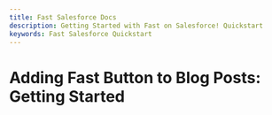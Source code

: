 ```yaml
---
title: Fast Salesforce Docs
description: Getting Started with Fast on Salesforce! Quickstart
keywords: Fast Salesforce Quickstart
---
```


# Adding Fast Button to Blog Posts: Getting Started
